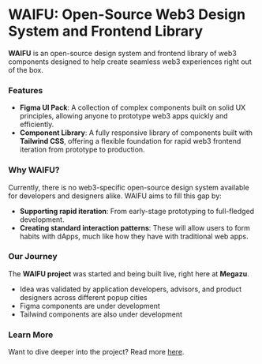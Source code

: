 # WAIFU: Open-Source Web3 Design System and Frontend Library

**WAIFU** is an open-source design system and frontend library of web3 components designed to help create seamless web3 experiences right out of the box.

### Features
- **Figma UI Pack**: A collection of complex components built on solid UX principles, allowing anyone to prototype web3 apps quickly and efficiently.
- **Component Library**: A fully responsive library of components built with **Tailwind CSS**, offering a flexible foundation for rapid web3 frontend iteration from prototype to production.

### Why WAIFU?
Currently, there is no web3-specific open-source design system available for developers and designers alike. WAIFU aims to fill this gap by:
- **Supporting rapid iteration**: From early-stage prototyping to full-fledged development.
- **Creating standard interaction patterns**: These will allow users to form habits with dApps, much like how they have with traditional web apps.

### Our Journey
The **WAIFU project** was started and being built live, right here at **Megazu**. 

- Idea was validated by application developers, advisors, and product designers across different popup cities
- Figma components are under development
- Tailwind components are also under development

### Learn More
Want to dive deeper into the project? Read more [here](https://bit.ly/waifu-project).
